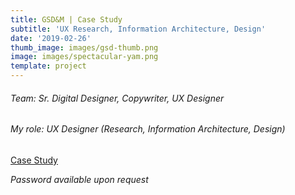 ```yaml
---
title: GSD&M | Case Study
subtitle: 'UX Research, Information Architecture, Design'
date: '2019-02-26'
thumb_image: images/gsd-thumb.png
image: images/spectacular-yam.png
template: project
---
```

###### Team: Sr. Digital Designer, Copywriter, UX Designer

###### My role: UX Designer (Research, Information Architecture, Design)

[Case Study](https://crypto.figmaticapp.com/share/kju89auk59525/J2QrOuBQEd5iJP91ag2Z)

[](https://crypto.figmaticapp.com/share/kju89auk59525/8dExRTg4pwBVtaT9ii79)*Password available upon request*
